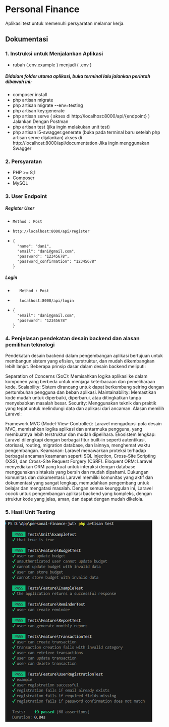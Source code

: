 # Personal Finance

Aplikasi test untuk memenuhi persyaratan melamar kerja.

## Dokumentasi

### 1. Instruksi untuk Menjalankan Aplikasi

-    rubah (.env.example ) menjadi ( .env )

##### Didalam folder utama aplikasi, buka terminal lalu jalankan perintah dibawah ini:
-    composer install
-    php artisan migrate
-    php artisan migrate --env=testing
-    php artisan key:generate
-    php artisan serve ( akses di http://localhost:8000/api/{endpoint} ) Jalankan Dengan Postman
-    php artisan test (jika ingin melakukan unit test)
-    php artisan l5-swagger:generate (buka pada terminal baru setelah php artisan serve dijalankan)  akses di http://localhost:8000/api/documentation Jika ingin menggunakan Swagger

### 2. Persyaratan

-   PHP >= 8,1
-   Composer
-   MySQL

### 3. User Endpoint
##### Register User
-     Method : Post
-     http://localhost:8000/api/register
-     {
        "name": "dani",
        "email": "dani@gmail.com",
        "password": "12345678",
        "password_confirmation": "12345678"
      }
##### Login
-        Method : Post
-        localhost:8000/api/login
-     {
        "email": "dani@gmail.com",
        "password": "12345678"
      }


### 4. Penjelasan pendekatan desain backend dan alasan pemilihan teknologi
Pendekatan desain backend dalam pengembangan aplikasi bertujuan untuk membangun sistem yang efisien, terstruktur, dan mudah dikembangkan lebih lanjut. Beberapa prinsip dasar dalam desain backend meliputi:

Separation of Concerns (SoC): Memisahkan logika aplikasi ke dalam komponen yang berbeda untuk menjaga keterbacaan dan pemeliharaan kode.
Scalability: Sistem dirancang untuk dapat berkembang seiring dengan pertumbuhan pengguna dan beban aplikasi.
Maintainability: Memastikan kode mudah untuk diperbaiki, diperbarui, atau ditingkatkan tanpa menyebabkan masalah besar.
Security: Menggunakan teknik dan praktik yang tepat untuk melindungi data dan aplikasi dari ancaman.
Alasan memilih Laravel:

Framework MVC (Model-View-Controller): Laravel mengadopsi pola desain MVC, memisahkan logika aplikasi dan antarmuka pengguna, yang membuatnya lebih terstruktur dan mudah dipelihara.
Ekosistem lengkap: Laravel dilengkapi dengan berbagai fitur built-in seperti autentikasi, otorisasi, routing, migration database, dan lainnya, menghemat waktu pengembangan.
Keamanan: Laravel menawarkan proteksi terhadap berbagai ancaman keamanan seperti SQL injection, Cross-Site Scripting (XSS), dan Cross-Site Request Forgery (CSRF).
Eloquent ORM: Laravel menyediakan ORM yang kuat untuk interaksi dengan database menggunakan sintaksis yang bersih dan mudah dipahami.
Dukungan komunitas dan dokumentasi: Laravel memiliki komunitas yang aktif dan dokumentasi yang sangat lengkap, memudahkan pengembang untuk belajar dan mengatasi masalah.
Dengan semua keunggulan ini, Laravel cocok untuk pengembangan aplikasi backend yang kompleks, dengan struktur kode yang jelas, aman, dan dapat dengan mudah dikelola.


### 5. Hasil Unit Testing

![Deskripsi Gambar](public/test.png)


